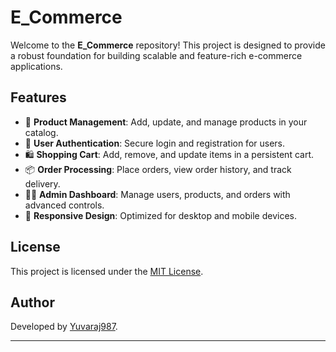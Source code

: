 # E_Commerce

Welcome to the **E_Commerce** repository! This project is designed to provide a robust foundation for building scalable and feature-rich e-commerce applications.

## Features

- 🛒 **Product Management**: Add, update, and manage products in your catalog.
- 🔐 **User Authentication**: Secure login and registration for users.
- 🛍️ **Shopping Cart**: Add, remove, and update items in a persistent cart.
- 📦 **Order Processing**: Place orders, view order history, and track delivery.
- 🧑‍💼 **Admin Dashboard**: Manage users, products, and orders with advanced controls.
- 📱 **Responsive Design**: Optimized for desktop and mobile devices.

## License

This project is licensed under the [MIT License](LICENSE).

## Author

Developed by [Yuvaraj987](https://github.com/Yuvaraj987).

---
